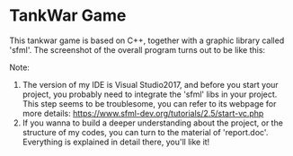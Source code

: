 # TankWar Game
This tankwar game is based on C++, together with a graphic library called 'sfml'. The screenshot of the overall program turns out to be like this:

<div align=center><![screenshot](https://github.com/Kobeyond/TankWar-Game/blob/master/tankwar.png)/></div>

Note:
1. The version of my IDE is Visual Studio2017, and before you start your project, you probably need to integrate the 'sfml' libs in your project. This step seems to be troublesome, you can refer to its webpage for more details: https://www.sfml-dev.org/tutorials/2.5/start-vc.php
2. If you wanna to build a deeper understanding about the project, or the structure of my codes, you can turn to the material of 'report.doc'. Everything is explained in detail there, you'll like it! 
